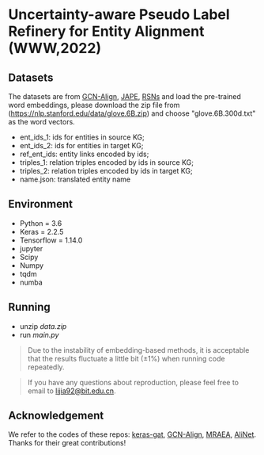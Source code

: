 # Uncertainty-aware Pseudo Label Refinery for Entity Alignment (WWW,2022)

## Datasets

The datasets are from [GCN-Align](https://github.com/1049451037/GCN-Align), [JAPE](https://github.com/nju-websoft/JAPE), [RSNs](https://github.com/nju-websoft/RSN) and load the pre-trained word embeddings, please download the zip file from (https://nlp.stanford.edu/data/glove.6B.zip) and choose "glove.6B.300d.txt" as the word vectors.



* ent_ids_1: ids for entities in source KG;
* ent_ids_2: ids for entities in target KG;
* ref_ent_ids: entity links encoded by ids;
* triples_1: relation triples encoded by ids in source KG;
* triples_2: relation triples encoded by ids in target KG;
* name.json: translated entity name


## Environment

* Python = 3.6
* Keras = 2.2.5
* Tensorflow = 1.14.0
* jupyter
* Scipy
* Numpy
* tqdm
* numba


## Running
* unzip *data.zip*
* run *main.py*

> Due to the instability of embedding-based methods, it is acceptable that the results fluctuate a little bit (±1%) when running code repeatedly.

> If you have any questions about reproduction, please feel free to email to lijia92@bit.edu.cn.


## Acknowledgement

We refer to the codes of these repos: [keras-gat](https://github.com/danielegrattarola/keras-gat), [GCN-Align](https://github.com/1049451037/GCN-Align), [MRAEA](https://github.com/MaoXinn/MRAEA), [AliNet](https://github.com/nju-websoft/AliNet). 
Thanks for their great contributions!

